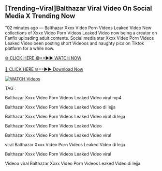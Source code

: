 ## [Trending~Viral]Balthazar Viral Video On Social Media X Trending Now


"02 minutes ago —  Balthazar Xxxx Video Porn Videos Leaked Video New collections of   Xxxx Video Porn Videos Leaked Video now being a creator on Fanfix uploading adult contents. Social media star   Xxxx Video Porn Videos Leaked Video been posting short Videoos and naughty pics on Tiktok platform for a while now.


[🌐 CLICK HERE 🟢==►► WATCH NOW](https://ultra-bulletin.blogspot.com/p/ultra-bulletin-23.html)

[🔴 CLICK HERE 🌐==►► Download Now](https://ultra-bulletin.blogspot.com/p/ultra-bulletin-23.html)

[![WATCH Videos](https://i.imgur.com/dJHk4Zq.gif)](https://ultra-bulletin.blogspot.com/p/ultra-bulletin-23.html)


TAG :

Balthazar Xxxx Video Porn Videos Leaked Video viral mp4

Balthazar Xxxx Video Porn Videos Leaked Video di lejja

Balthazar Xxxx Video Porn Videos Leaked Video viral di lejja

Balthazar Xxxx Video Porn Videos Leaked Video

Balthazar Xxxx Video Porn Videos Leaked Video viral

viral Balthazar Xxxx Video Porn Videos Leaked Video di lejja

Balthazar Xxxx Video Porn Videos Leaked Video viral

Videoo viral Balthazar Xxxx Video Porn Videos Leaked Video di lejja
